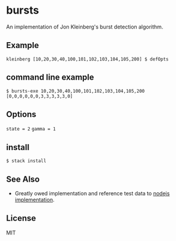 # bursts
An implementation of Jon Kleinberg's burst detection algorithm.

## Example

```
kleinberg [10,20,30,40,100,101,102,103,104,105,200] $ defOpts
```

## command line example

```
$ bursts-exe 10,20,30,40,100,101,102,103,104,105,200
[0,0,0,0,0,0,3,3,3,3,3,0]
```

## Options

`state = 2`
`gamma = 1`

## install

```
$ stack install
```

## See Also

- Greatly owed implementation and reference test data to [nodejs implementation](https://github.com/hitsujiwool/node-kleinberg-burst).

## License

MIT
